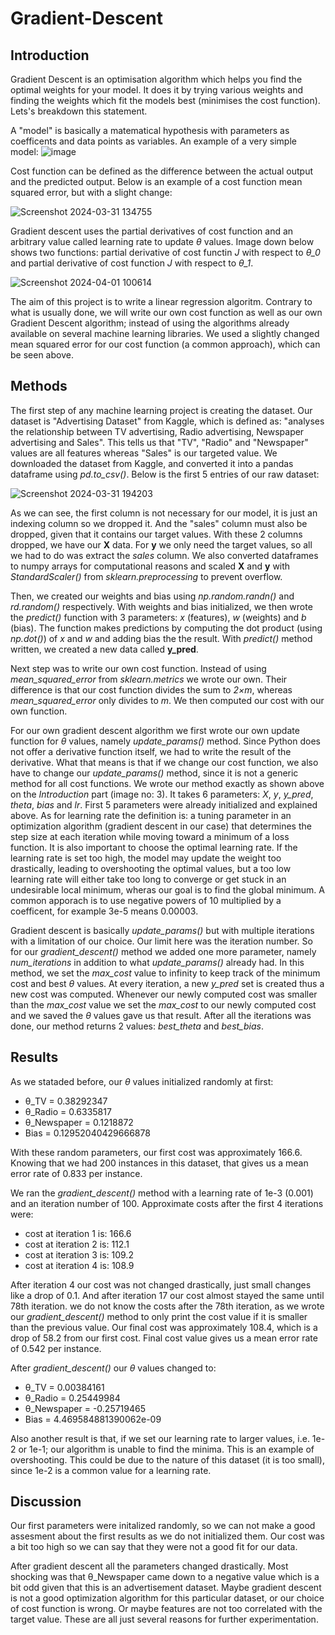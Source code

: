 # Gradient-Descent


## Introduction 
Gradient Descent is an optimisation algorithm which helps you find the optimal weights for your model. It does it by trying various weights and finding the weights which fit the models best (minimises the cost function). Lets's breakdown this statement.

A "model" is basically a matematical hypothesis with parameters as coefficents and data points as variables. An example of a very simple model:
![image](https://github.com/zypchn/Gradient-Descent/assets/144728809/be3cc096-2706-4dfd-a0a5-f8b4eed39435)

Cost function can be defined as the difference between the actual output and the predicted output. Below is an example of a cost function mean squared error, but with a slight change:

![Screenshot 2024-03-31 134755](https://github.com/zypchn/Gradient-Descent/assets/144728809/03e27d46-793c-4a63-aa6a-0e7d5ea16262)

Gradient descent uses the partial derivatives of cost function and an arbitrary value called learning rate to update *θ* values. Image down below shows two functions: partial derivative of cost functin *J* with respect to *θ_0* and partial derivative of cost function *J* with respect to *θ_1*.

![Screenshot 2024-04-01 100614](https://github.com/zypchn/Gradient-Descent/assets/144728809/795b70f7-9880-4579-8853-939203f94fa9)

The aim of this project is to write a linear regression algoritm. Contrary to what is usually done, we will write our own cost function as well as our own Gradient Descent algorithm; instead of using the algorithms already available on several machine learning libraries. We used a slightly changed mean squared error for our cost function (a common approach), which can be seen above.


## Methods
The first step of any machine learning project is creating the dataset. Our dataset is "Advertising Dataset" from Kaggle, which is defined as: "analyses the relationship between TV advertising, Radio advertising, Newspaper advertising and Sales". This tells us that "TV", "Radio" and "Newspaper" values are all features whereas "Sales" is our targeted value. We downloaded the dataset from Kaggle, and converted it into a pandas dataframe using *pd.to_csv()*. Below is the first 5 entries of our raw dataset:

![Screenshot 2024-03-31 194203](https://github.com/zypchn/Gradient-Descent/assets/144728809/e50d4d27-b0a4-492f-8a11-e95dd4a024a7)

As we can see, the first column is not necessary for our model, it is just an indexing column so we dropped it. And the "sales" column must also be dropped, given that it contains our target values. With these 2 columns dropped, we have our **X** data. For **y** we only need the target values, so all we had to do was extract the *sales* column. We also converted dataframes to numpy arrays for computational reasons and scaled **X** and **y** with *StandardScaler()* from *sklearn.preprocessing* to prevent overflow.

Then, we created our weights and bias using *np.random.randn()* and *rd.random()* respectively.
With weights and bias initialized, we then wrote the *predict()* function with 3 parameters:
*x* (features), *w* (weights) and *b* (bias). The function makes predictions by computing the dot product (using *np.dot()*) of *x* and *w* and adding bias the the result. With *predict()* method written, we created a new data called **y_pred**.

Next step was to write our own cost function. Instead of using *mean_squared_error* from *sklearn.metrics* we wrote our own. Their difference is that our cost function divides the sum to *2×m*, whereas *mean_squared_error* only divides to *m*. We then computed our cost with our own function.

For our own gradient descent algorithm we first wrote our own update function for *θ* values, namely *update_params()* method. Since Python does not offer a derivative function itself, we had to write the result of the derivative. What that means is that if we change our cost function, we also have to change our *update_params()* method, since it is not a generic method for all cost functions. We wrote our method exactly as shown above on the *Introduction* part (image no: 3). It takes 6 parameters: *X*, *y*, *y_pred*, *theta*, *bias* and *lr*. First 5 parameters were already initialized and explained above. As for learning rate the definition is: a tuning parameter in an optimization algorithm (gradient descent in our case) that determines the step size at each iteration while moving toward a minimum of a loss function.
It is also important to choose the optimal learning rate. If the learning rate is set too high, the model may update the weight too drastically, leading to overshooting the optimal values, but a too low learning rate will either take too long to converge or get stuck in an undesirable local minimum, wheras our goal is to find the global minimum. A common apporach is to use negative powers of 10 multiplied by a coefficent, for example 3e-5 means 0.00003.

Gradient descent is basically *update_params()* but with multiple iterations with a limitation of our choice. Our limit here was the iteration number. So for our *gradient_descent()* method we added one more parameter, namely *num_iterations* in addition to what *update_params()* already had. In this method, we set the *max_cost* value to infinity to keep track of the minimum cost and best *θ* values. At every iteration, a new *y_pred* set is created thus a new cost was computed. Whenever our newly computed cost was smaller than the *max_cost* value we set the *max_cost* to our newly computed cost and we saved the *θ* values gave us that result.
After all the iterations was done, our method returns 2 values: *best_theta* and *best_bias*.


## Results
As we stataded before, our *θ* values initialized randomly at first: 
* θ_TV = 0.38292347
* θ_Radio = 0.6335817
* θ_Newspaper = 0.1218872
* Bias = 0.12952040429666878
  
With these random parameters, our first cost was approximately 166.6. Knowing that we had 200 instances in this dataset, that gives us a mean error rate of 0.833 per instance.

We ran the *gradient_descent()* method with a learning rate of 1e-3 (0.001) and an iteration number of 100. Approximate costs after the first 4 iterations were:
* cost at iteration 1 is: 166.6
* cost at iteration 2 is: 112.1
* cost at iteration 3 is: 109.2
* cost at iteration 4 is: 108.9

After iteration 4 our cost was not changed drastically, just small changes like a drop of 0.1. 
And after iteration 17 our cost almost stayed the same until 78th iteration. we do not know the costs after the 78th iteration, as we wrote our *gradient_descent()* method to only print the cost value if it is smaller than the previous value. Our final cost was approximately 108.4, which is a drop of 58.2 from our first cost. Final cost value gives us a mean error rate of 0.542 per instance.

After *gradient_descent()* our *θ* values changed to:
* θ_TV = 0.00384161
* θ_Radio = 0.25449984
* θ_Newspaper = -0.25719465
* Bias = 4.469584881390062e-09

Also another result is that, if we set our learning rate to larger values, i.e. 1e-2 or 1e-1; our algorithm is unable to find the minima. This is an example of overshooting. This could be due to the nature of this dataset (it is too small), since 1e-2 is a common value for a learning rate.

## Discussion
Our first parameters were initalized randomly, so we can not make a good assesment about the first results as we do not initialized them. Our cost was a bit too high so we can say that they were not a good fit for our data. 

After gradient descent all the parameters changed drastically. Most shocking was that θ_Newspaper came down to a negative value which is a bit odd given that this is an advertisement dataset. Maybe gradient descent is not a good optimization algorithm for this particular dataset, or our choice of cost function is wrong. Or maybe features are not too correlated with the target value. These are all just several reasons for further experimentation.
